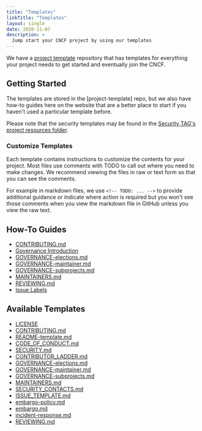 ```yaml
---
title: "Templates"
linkTitle: "Templates"
layout: single
date: 2020-11-07
description: >
  Jump start your CNCF project by using our templates
---
```


We have a [project template] repository that has templates for everything your project needs
to get started and eventually join the CNCF. 

## Getting Started

The templates are stored in the [project-template] repo,
but we also have how-to guides here on the website that are a better place to
start if you haven't used a particular template before.

Please note that the security templates may be found in the
[Security TAG's project resources folder](https://github.com/cncf/tag-security/tree/main/project-resources).

### Customize Templates

Each template contains instructions to customize the contents for your project.
Most files use comments with TODO to call out where you need to make changes. We recommend
viewing the files in raw or text form so that you can see the comments. 

For example in markdown files, we use `<!-- TODO: ... -->` to provide additional
guidance or indicate where action is required but you won't see those comments
when you view the markdown file in GitHub unless you view the raw text.

## How-To Guides

* [CONTRIBUTING.md](contributing.md)
* [Governance Introduction](governance-intro.md)
* [GOVERNANCE-elections.md](governance-elections.md)
* [GOVERNANCE-maintainer.md](governance-maintainer.md)
* [GOVERNANCE-subprojects.md](governance-subprojects.md)
* [MAINTAINERS.md](maintainers.md)
* [REVIEWING.md](reviewing.md)
* [Issue Labels](issue-labels.md)

## Available Templates

* [LICENSE](https://github.com/cncf/project-template/blob/main/LICENSE)
* [CONTRIBUTING.md](https://github.com/cncf/project-template/blob/main/CONTRIBUTING.md)
* [README-template.md](https://github.com/cncf/project-template/blob/main/README-template.md)
* [CODE_OF_CONDUCT.md](https://github.com/cncf/project-template/blob/main/CODE_OF_CONDUCT.md)
* [SECURITY.md](https://github.com/cncf/tag-security/blob/main/project-resources/templates/SECURITY.md)
* [CONTRIBUTOR_LADDER.md](https://github.com/cncf/project-template/blob/main/CONTRIBUTOR_LADDER.md)
* [GOVERNANCE-elections.md](https://github.com/cncf/project-template/blob/main/GOVERNANCE-elections.md)
* [GOVERNANCE-maintainer.md](https://github.com/cncf/project-template/blob/main/GOVERNANCE-maintainer.md)
* [GOVERNANCE-subprojects.md](https://github.com/cncf/project-template/blob/main/GOVERNANCE-subprojects.md)
* [MAINTAINERS.md](https://github.com/cncf/project-template/blob/main/MAINTAINERS.md)
* [SECURITY_CONTACTS.md](https://github.com/cncf/tag-security/blob/main/project-resources/templates/SECURITY_CONTACTS.md)
* [ISSUE_TEMPLATE.md](https://github.com/cncf/tag-security/blob/main/project-resources/templates/ISSUE_TEMPLATE.md)
* [embargo-policy.md](https://github.com/cncf/tag-security/blob/main/project-resources/templates/embargo-policy.md)
* [embargo.md](https://github.com/cncf/tag-security/blob/main/project-resources/templates/embargo.md)
* [incident-response.md](https://github.com/cncf/tag-security/blob/main/project-resources/templates/incident-response.md)
* [REVIEWING.md](https://github.com/cncf/project-template/blob/main/REVIEWING.md)

[contrib-strat]: https://github.com/cncf/tag-contributor-strategy/blob/main/README.md
[project template]: https://github.com/cncf/project-template
